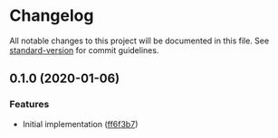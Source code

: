 # Changelog

All notable changes to this project will be documented in this file. See [standard-version](https://github.com/conventional-changelog/standard-version) for commit guidelines.

## 0.1.0 (2020-01-06)


### Features

* Initial implementation ([ff6f3b7](https://github.com/cfware/tap-yaml-summary/commit/ff6f3b7747b90deae0597787b13cac38f556d1d2))
